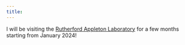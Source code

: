 ```yaml
---
title:
---
```

I will be visiting the [Rutherford Appleton Laboratory](https://www.ukri.org/who-we-are/stfc/locations/rutherford-appleton-laboratory/) for a few months starting from January 2024!
